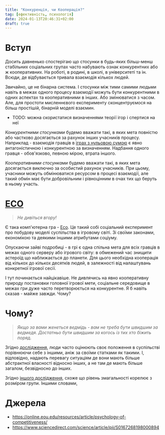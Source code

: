 ```yaml
---
title: "Конкуренція, чи Кооперація?"
tag: [ефективність, психологія]
date: 2024-01-13T20:46:31+02:00
draft: true
---
```


# Вступ

Досить давненько спостерігаю що стосунки в будь-яких більш-менш стабільних соціальних групах часто набувають ознак конкурентних або ж кооперативних. На роботі, в родині, в школі, в університеті та ін. Всюди, де відбувається тривала взаємодія кількох людей.

Звичайно, це не бінарна система. І стосунки між тими самими людьми навіть в межах одного процесу взаємодії можуть бути конкурентними в одних аспектах та кооперативними в інших. Або змінюватися з часом. Але, для простоти мисленнєвого експерименту сконцентруємося на більш простішій, бінарній моделі взаємин.

- TODO: можна скористатися визначеннями теорії ігор і спертися на неї

_Конкурентними стосунками_ будемо вважати такі, в яких мета повністю або частково досягається за рахунок інших учасників процесу. Наприклад - взаємодія гравців в [іграх з нульовою сумою](https://uk.wikipedia.org/wiki/%D0%90%D0%BD%D1%82%D0%B0%D0%B3%D0%BE%D0%BD%D1%96%D1%81%D1%82%D0%B8%D1%87%D0%BD%D0%B0_%D0%B3%D1%80%D0%B0) є явно антагоністичною і конкурентною за визначенням. Надбання одного гравця - обов'язково, певною мірою, втрата іншого.

_Кооперативними стосунками_ будемо вважати такі, в яких мета досягається виключно за особистий рахунок учасників. При цьому, учасники можуть обмінюватися ресурсом в процесі взаємодії, але такий обмін має бути добровільним і рівноцінним в очах тих що беруть в ньому участь.

# [ECO](https://store.steampowered.com/app/382310/Eco/)

> _Не дивіться вгору!_

Є така комп'ютерна гра - [Eco](https://store.steampowered.com/app/382310/Eco/). Це такий собі соціальний експеримент про побудову моделі суспільства в ігровому світі. Зі своїми законами, економікою та деякими іншими атрибутами соціуму.

Опускаючи зайві подробиці - в грі є одна спільна мета для всіх гравців в межах одного серверу або ігрового світу: в обмежений час знищити астероїд що наближається до планети. Для цього необхідна кооперація від кількох до кількох десятків людей, в залежності від налаштувань конкретної ігрової сесії.

І тут починається найцікавіше. Не дивлячись на явно кооперативну природу постановки головної ігрової мети, соціальне середовище в межах гри дуже часто перетворюється на конкурентне. Я б навіть сказав - майже завжди. Чому?

# Чому?

> _Якщо за вами женеться ведмідь - вам не треба бути швидшим за ведмедя. Достатньо бути швидшим за когось із тих хто біжить поряд._

Згідно [дослідження](https://www.sciencedirect.com/science/article/abs/pii/S0167268198000894), люди часто оцінюють своє положення в суспільстві порівнюючи себе з іншими, аніж за своїми статками як такими. І, відповідно, надають перевагу ситуаціям де вони мають більше абстрактної власності відносно інших, а не там де мають більше загалом, безвідносно до інших.

Згідно [іншого дослідження](https://journals.sagepub.com/doi/abs/10.1111/j.1467-9280.2009.02385.x), схоже що рівень змагальності корелює з розміром групи. Іншими словами,

# Джерела

- https://online.eou.edu/resources/article/psychology-of-competitiveness/
- https://www.sciencedirect.com/science/article/pii/S0167268198000894
